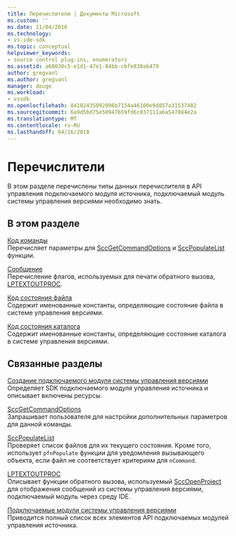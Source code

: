 ```yaml
---
title: Перечислители | Документы Microsoft
ms.custom: ''
ms.date: 11/04/2016
ms.technology:
- vs-ide-sdk
ms.topic: conceptual
helpviewer_keywords:
- source control plug-ins, enumerators
ms.assetid: a60030c5-e1d1-47e1-84bb-cbfe838ab479
author: gregvanl
ms.author: gregvanl
manager: douge
ms.workload:
- vssdk
ms.openlocfilehash: 84102435092096b7154a46100e9d857a31537482
ms.sourcegitcommit: 6a9d5bd75e50947659fd6c837111a6a547884e2a
ms.translationtype: MT
ms.contentlocale: ru-RU
ms.lasthandoff: 04/16/2018
---
```

# <a name="enumerators"></a>Перечислители
В этом разделе перечислены типы данных перечислителя в API управления подключаемого модуля источника, подключаемый модуль системы управления версиями необходимо знать.  
  
## <a name="in-this-section"></a>В этом разделе  
 [Код команды](../extensibility/command-code-enumerator.md)  
 Перечисляет параметры для [SccGetCommandOptions](../extensibility/sccgetcommandoptions-function.md) и [SccPopulateList](../extensibility/sccpopulatelist-function.md) функции.  
  
 [Сообщение](../extensibility/message-enumerator.md)  
 Перечисление флагов, используемых для печати обратного вызова, [LPTEXTOUTPROC](../extensibility/lptextoutproc.md).  
  
 [Код состояния файла](../extensibility/file-status-code-enumerator.md)  
 Содержит именованные константы, определяющие состояние файла в системе управления версиями.  
  
 [Код состояния каталога](../extensibility/directory-status-code-enumerator.md)  
 Содержит именованные константы, определяющие состояние каталога в системе управления версиями.  
  
## <a name="related-sections"></a>Связанные разделы  
 [Создание подключаемого модуля системы управления версиями](../extensibility/internals/creating-a-source-control-plug-in.md)  
 Определяет SDK подключаемого модуля управления источника и описывает включены ресурсы.  
  
 [SccGetCommandOptions](../extensibility/sccgetcommandoptions-function.md)  
 Запрашивает пользователя для настройки дополнительных параметров для данной команды.  
  
 [SccPopulateList](../extensibility/sccpopulatelist-function.md)  
 Проверяет список файлов для их текущего состояния. Кроме того, использует `pfnPopulate` функции для уведомления вызывающего объекта, если файл не соответствует критериям для `nCommand`.  
  
 [LPTEXTOUTPROC](../extensibility/lptextoutproc.md)  
 Описывает функции обратного вызова, используемый [SccOpenProject](../extensibility/sccopenproject-function.md) для отображения сообщений из системы управления версиями, подключаемый модуль через среду IDE.  
  
 [Подключаемые модули системы управления версиями](../extensibility/source-control-plug-ins.md)  
 Приводится полный список всех элементов API подключаемых модулей управления источника.